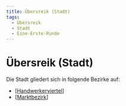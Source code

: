 ```yaml
---
title: Übersreik (Stadt)
tags:
  - Übersreik
  - Stadt
  - Eine-Erste-Runde
---
```


# Übersreik (Stadt)

Die Stadt gliedert sich in folgende Bezirke auf:
- [[Handwerkerviertel]]
- [[Marktbezirk]]

[//begin]: # "Autogenerated link references for markdown compatibility"
[Handwerkerviertel]: Handwerkerviertel.md "Handwerkerviertel"
[Marktbezirk]: Marktbezirk.md "Marktbezirk"
[//end]: # "Autogenerated link references"